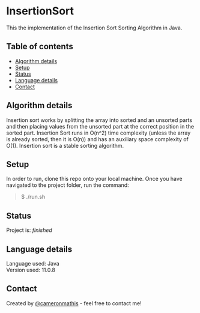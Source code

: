 # InsertionSort

This the implementation of the Insertion Sort Sorting Algorithm in Java.

## Table of contents

- [Algorithm details](#Algorithm-details)
- [Setup](#setup)
- [Status](#status)
- [Language details](#Language-details)
- [Contact](#contact)

## Algorithm details

Insertion sort works by splitting the array into sorted and an unsorted parts and then placing values from the unsorted part at the correct position in the sorted part. Insertion Sort runs in O(n^2) time complexity (unless the array is already sorted, then it is O(n)) and has an auxiliary space complexity of O(1). Insertion sort is a stable sorting algorithm.

## Setup

In order to run, clone this repo onto your local machine. Once you have navigated to the project folder, run the command:

> $ ./run.sh

## Status

Project is: _finished_

## Language details

Language used: Java </br>
Version used: 11.0.8

## Contact

Created by [@cameronmathis](https://github.com/cameronmathis/) - feel free to contact me!
